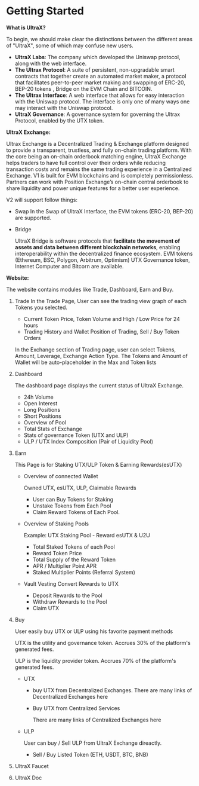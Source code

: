 # Getting Started

**What is UltraX?**

To begin, we should make clear the distinctions between the different areas of "UltraX", some of which may confuse new users.

- **UltraX Labs**: The company which developed the Uniswap protocol, along with the web interface.
- **The Ultrax Protocol**: A suite of persistent, non-upgradable smart contracts that together create an automated market maker, a protocol that facilitates peer-to-peer market making and swapping of ERC-20, BEP-20 tokens , Bridge on the EVM Chain and BITCOIN.
- **The Ultrax Interface**: A web interface that allows for easy interaction with the Uniswap protocol. The interface is only one of many ways one may interact with the Uniswap protocol.
- **UltraX Governance**: A governance system for governing the Ultrax Protocol, enabled by the UTX token.

**UItraX Exchange:**

Ultrax Exchange is a Decentralized Trading & Exchange platform designed to provide a transparent, trustless, and fully on-chain trading platform.
With the core being an on-chain orderbook matching engine, UItraX Exchange helps traders to have full control over their orders while reducing transaction costs and remains the same trading experience in a Centralized Exchange.
V1 is built for EVM blockchains and is completely permissionless. Partners can work with Position Exchange’s on-chain central orderbook to share liquidity and power unique features for a better user experience.

V2 will support follow things:

- Swap
In the Swap of UltraX Interface, the EVM tokens (ERC-20, BEP-20) are supported.
- Bridge
    
    UltraX Bridge is software protocols that **facilitate the movement of assets and data between different blockchain networks**, enabling interoperability within the decentralized finance ecosystem. EVM tokens (Ethereum, BSC, Polygon, Arbitrum, Optimism) UTX Governance token, Internet Computer and Bitcorn are available.
    

**Website:**

The website contains modules like Trade, Dashboard, Earn and Buy.

1. Trade
In the Trade Page, User can see the trading view graph of each Tokens you selected.
    - Current Token Price, Token Volume and High / Low Price for 24 hours
    - Trading History and Wallet Position of Trading, Sell / Buy Token Orders
    
    In the Exchange section of Trading page, user can select Tokens, Amount, Leverage, Exchange Action Type.
    The Tokens and Amount of Wallet will be auto-placeholder in the Max and Token lists
    
2. Dashboard
    
    The dashboard page displays the current status of UltraX Exchange.
    
    - 24h Volume
    - Open Interest
    - Long Positions
    - Short Positions
    - Overview of Pool
    - Total Stats of Exchange
    - Stats of governance Token (UTX and ULP)
    - ULP / UTX Index Composition (Pair of Liquidity Pool)
3. Earn
    
    This Page is for Staking UTX/ULP Token & Earning Rewards(esUTX)
    
    - Overview of connected Wallet
        
        Owned UTX, esUTX, ULP, Claimable Rewards
        
        - User can Buy Tokens for Staking
        - Unstake Tokens from Each Pool
        - Claim Reward Tokens of Each Pool.
    - Overview of Staking Pools
        
        Example: UTX Staking Pool - Reward esUTX & U2U
        
        - Total Staked Tokens of each Pool
        - Reward Token Price
        - Total Supply of the Reward Token
        - APR / Multiplier Point APR
        - Staked Multiplier Points (Referral System)
    - Vault Vesting
    Convert Rewards to UTX
        - Deposit Rewards to the Pool
        - Withdraw Rewards to the Pool
        - Claim UTX
4. Buy
    
    User easily buy UTX or ULP using his favorite payment methods
    
    UTX is the utility and governance token. Accrues 30% of the platform's generated fees.
    
    ULP is the liquidity provider token. Accrues 70% of the platform's generated fees.
    
    - UTX
        - buy UTX from Decentralized Exchanges.
        There are many links of Decentralized Exchanges here
        - Buy UTX from Centralized Services
            
            There are many links of Centralized Exchanges here
            
    - ULP
        
        User can buy / Sell ULP from UltraX Exchange direactly.
        
        - Sell / Buy Listed Token (ETH, USDT, BTC, BNB)
5. UltraX Faucet
6. UltraX Doc
